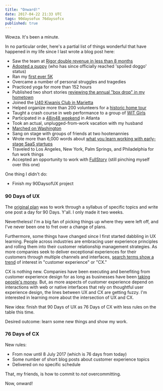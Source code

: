 ```yaml
---
title: "Onward!"
date: 2017-04-22 21:33 UTC
tags: 90daysofux 76daysofcx
published: true
---
```


Wowza. It's been a minute. 

In no particular order, here's a partial list of things wonderful that have happened in my life since I last wrote a blog post here:

* Saw the team at [Rigor double revenue in less than 8 months](https://www.instagram.com/p/9JenbNyUdd/)
* [Adopted a puppy](https://www.instagram.com/explore/tags/piperthehyperpupper/) (who has since officially reached 'spoiled doggo' status)
* Ran my [first ever 5K](https://www.instagram.com/p/BC3IdUMyUdB/)
* Overcame a number of personal struggles and tragedies
* Practiced yoga for more than 152 hours
* Published two short stories [reviewing the annual "box drop" in my hometown](https://medium.com/stay-shiny-marietta)
* Joined the [U40 Kiwanis Club in Marietta](https://www.facebook.com/kiwanisu40marietta/)
* Helped organize more than 200 volunteers for a [historic home tour](http://www.mariettapilgrimage.com/)
* Taught a crash course in web performance to a group of [WIT Girls](http://rigor.com/blog/2016/11/wit-girls)
* Participated in a [48in48 weekend](https://48in48.org/) in Atlanta
* Took an actual, unplugged-from-work vacation with my husband
* [Marched on Washington](https://www.instagram.com/p/BPi-BS8hv8S/)
* Sang on stage with groups of friends at two hootenannies
* Wrote more than 6,000 words about [what you learn working with early-stage SaaS startups](https://medium.com/@MelanieCrissey/what-you-learn-working-in-early-stage-saas-startups-b2250a07211f)
* Traveled to Los Angeles, New York, Palm Springs, and Philadelphia for fun work things
* Accepted an opportunity to work with [FullStory](https://fullstory.com/love) (still pinching myself over this one)

One thing I didn't do:

* Finish my 90DaysofUX project

<h3>90 Days of UX</h3>

The [original plan](/blog/90daysofux) was to work through a syllabus of specific topics and write one post a day for 90 Days. Y'all. I only made it two weeks.

Nevertheless! I'm a big fan of picking things up where they were left off, and I've never been one to fret over a change of plans.

Furthermore, some things have changed since I first started dabbling in UX learning. People across industries are embracing user experience principles and rolling them into their customer relationship management strategies. As more companies seek to deliver exceptional experiences for their customers through multiple channels and interfaces, [search terms show a trend](https://blog.fullstory.com/why-is-customer-experience-so-important-word-of-mouth-7d5c12d55153) of interest in "customer experience" or "CX."

CX is nothing new. Companies have been executing and benefiting from customer experience design for as long as businesses have been [taking people's money](https://s-media-cache-ak0.pinimg.com/originals/be/17/0f/be170f3e4a98117aa32357683c30865d.gif). But, as more aspects of customer experience depend on interactions with web or native interfaces that rely on thoughtful user experience design, the lines between UX and CX are getting fuzzy. I'm interested in learning more about the intersection of UX and CX.

New idea: finish that 90 Days of UX as 76 Days of CX with less rules on the table this time.

Desired outcome: learn some new things and show my work.

<h3>76 Days of CX</h3>
New rules:

* From now until 8 July 2017 (which is 76 days from today)
* Some number of short blog posts about customer experience topics
* Delivered on no specific schedule

That, my friends, is how to commit to _not_ overcommitting. 

Now, onward! 




